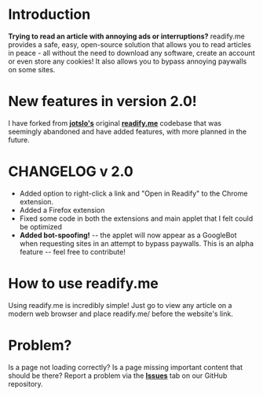 
# Introduction
**Trying to read an article with annoying ads or interruptions?** readify.me provides a safe, easy, open-source solution that allows you to read articles in peace - all without the need to download any software, create an account or even store any cookies! It also allows you to bypass annoying paywalls on some sites.

# New features in version 2.0!
I have forked from [**jotslo's**](https://github.com/jotslo) original [**readify.me**](https://github.com/jotslo/readify.me/tree/main) codebase that was seemingly abandoned and have added features, with more planned in the future.

# CHANGELOG v 2.0
- Added option to right-click a link and "Open in Readify" to the Chrome extension.
- Added a Firefox extension
- Fixed some code in both the extensions and main applet that I felt could be optimized
- **Added bot-spoofing!** -- the applet will now appear as a GoogleBot when requesting sites in an attempt to bypass paywalls. This is an alpha feature -- feel free to contribute!

# How to use readify.me
Using readify.me is incredibly simple! Just go to view any article on a modern web browser and place readify.me/ before the website's link.

# Problem?
Is a page not loading correctly? Is a page missing important content that should be there? Report a problem via the [**Issues**](https://github.com/warped-pipe/readify/issues) tab on our GitHub repository.
